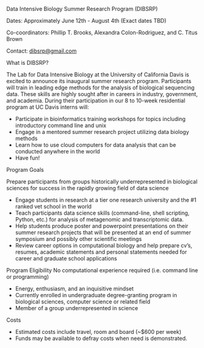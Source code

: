 Data Intensive Biology Summer Research Program (DIBSRP) 

Dates: Approximately June 12th - August 4th (Exact dates TBD)

Co-coordinators: Phillip T. Brooks, Alexandra Colon-Rodriguez, and C. Titus Brown

Contact: dibsrp@gmail.com

What is DIBSRP? 

The Lab for Data Intensive Biology at the University of California Davis is excited to announce its inaugural summer research program. Participants will train in leading edge methods for the analysis of biological sequencing data. These skills are highly sought after in careers in industry, government, and academia. During their participation in our 8 to 10-week residential program at UC Davis interns will:
- Participate in bioinformatics training workshops for topics including introductory command line and unix
- Engage in a mentored summer research project utilizing data biology methods
- Learn how to use cloud computers for data analysis that can be conducted anywhere in the world
- Have fun!

Program Goals

Prepare participants from groups historically underrepresented in biological sciences for success in the rapidly growing field of data science
- Engage students in research at a tier one research university and the #1 ranked vet school in the world
- Teach participants data science skills (command-line, shell scripting, Python, etc.) for analysis of metagenomic and transcriptomic data.
- Help students produce poster and powerpoint presentations on their summer research projects that will be presented at an end of summer symposium and possibly other scientific meetings
- Review career options in computational biology and help prepare cv’s, resumes, academic statements and personal statements needed for career and graduate school applications

Program Eligibility 
No computational experience required (i.e. command line or programming)
- Energy, enthusiasm, and an inquisitive mindset
- Currently enrolled in undergraduate degree-granting program in biological sciences, computer science or related field
- Member of a group underrepresented in science

Costs
- Estimated costs include travel, room and board (~$600 per week)
- Funds may be available to defray costs when need is demonstrated.
